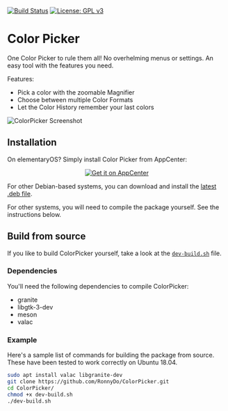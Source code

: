 [![Build Status](https://travis-ci.com/RonnyDo/ColorPicker.svg?branch=master)](https://travis-ci.com/RonnyDo/ColorPicker)
[![License: GPL v3](https://img.shields.io/badge/License-GPLv3-blue.svg)](https://www.gnu.org/licenses/gpl-3.0)

# Color Picker

One Color Picker to rule them all! No overhelming menus or settings. An easy tool with the features you need.

Features:
* Pick a color with the zoomable Magnifier
* Choose between multiple Color Formats
* Let the Color History remember your last colors

![ColorPicker Screenshot](https://raw.github.com/ronnydo/colorpicker/master/data/screenshot.png)

## Installation
On elementaryOS? Simply install Color Picker from AppCenter:
<p align="center">
  <a href="https://appcenter.elementary.io/com.github.ronnydo.colorpicker">
    <img src="https://appcenter.elementary.io/badge.svg" alt="Get it on AppCenter">
  </a>
</p>

For other Debian-based systems, you can download and install the [latest .deb file](https://github.com/ronnydo/colorpicker/releases/latest).

For other systems, you will need to compile the package yourself. See the instructions below.

## Build from source
If you like to build ColorPicker yourself, take a look at the [`dev-build.sh`](dev-build.sh) file.

### Dependencies
You'll need the following dependencies to compile ColorPicker:
* granite
* libgtk-3-dev
* meson
* valac

### Example

Here's a sample list of commands for building the package from source. These have been tested to work correctly on Ubuntu 18.04.

```sh
sudo apt install valac libgranite-dev
git clone https://github.com/RonnyDo/ColorPicker.git
cd ColorPicker/
chmod +x dev-build.sh
./dev-build.sh
```
